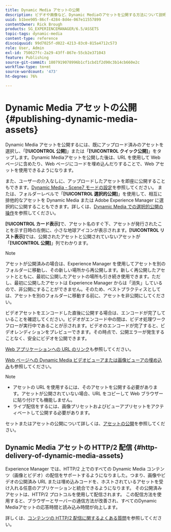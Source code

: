 ```yaml
---
title: Dynamic Media アセットの公開
description: ビデオや画像など、Dynamic Mediaのアセットを公開する方法について説明します。このようなアセットの HTTP/2 配信も含まれます。
uuid: b1bee905-86cf-4284-8d4e-067e11557899
contentOwner: Rick Brough
products: SG_EXPERIENCEMANAGER/6.5/ASSETS
topic-tags: dynamic-media
content-type: reference
discoiquuid: 99d7025f-d022-4213-83c0-815a4712c573
role: User, Admin
exl-id: 750627fc-2a29-43ff-867e-55cb2e371043
feature: Publishing
source-git-commit: 1807919078996b1cf1cbd1f2d90c3b14cb660e2c
workflow-type: tm+mt
source-wordcount: '473'
ht-degree: 76%

---
```


# Dynamic Media アセットの公開 {#publishing-dynamic-media-assets}

Dynamic Media アセットを公開するには、既にアップロード済みのアセットを選択し、「**[!UICONTROL 公開]**」または「**[!UICONTROL クイック公開]**」をタップします。Dynamic Mediaアセットを公開した後は、URL を使用して Web ページに含めたり、Web ページにコードを埋め込んだりすることで、Web アセットを使用できるようになります。

また、ユーザーの介入なしに、アップロードしたアセットを即座に公開することもできます。[Dynamic Media - Scene7 モードの設定](config-dms7.md)を参照してください。
または、フォルダーレベルで「**[!UICONTROL 選択的公開]**」を使用して、相互に排他的なアセットを Dynamic Media または Adobe Experience Manager に選択的に公開することもできます。詳しくは、[Dynamic Media での選択的公開の操作](/help/assets/selective-publishing.md)を参照してください。

**[!UICONTROL カード表示]**&#x200B;で、アセット名のすぐ下、アセットが発行されたことを示す日時の左側に、小さな地球アイコンが表示されます。**[!UICONTROL リスト表示]**&#x200B;では、公開されたアセットと公開されていないアセットが「**[!UICONTROL 公開]**」列でわかります。

>[!NOTE]
>
>アセットが公開済みの場合は、Experience Manager を使用してアセットを別のフォルダーに移動し、その新しい場所から再公開します。新しく再公開したアセットとともに、最初に公開したアセットの場所も引き続き使用できます。ただし、最初に公開したアセットは Experience Manager からは「消失」しているので、非公開にすることができません。そのため、ベストプラクティスとしては、アセットを別のフォルダーに移動する前に、アセットを非公開にしてください。

ビデオアセットをエンコードした直後に公開する場合は、エンコードが完了していることを確認してください。ビデオがエンコード中の間は、ビデオ処理ワークフローが実行中であることが示されます。ビデオのエンコードが完了すると、ビデオレンディションをプレビューできます。その時点で、公開エラーが発生することなく、安全にビデオを公開できます。

[Web アプリケーションへの URL のリンク](linking-urls-to-yourwebapplication.md)も参照してください。

[Web ページへの Dynamic Media ビデオビューアまたは画像ビューアの埋め込み](embed-code.md)も参照してください。

>[!NOTE]
>
>* アセットの URL を使用するには、そのアセットを公開する必要があります。アセットが公開されていない場合、URL をコピーして Web ブラウザーに貼り付けても機能しません。
>* ライブ配信をするには、画像プリセットおよびビューアプリセットをアクティベートして公開する必要があります。
>

セットまたはアセットの公開について詳しくは、[アセットの公開](manage-assets.md)を参照してください。

## Dynamic Media アセットの HTTP/2 配信 {#http-delivery-of-dynamic-media-assets}

Experience Manager では、HTTP/2 上でのすべての Dynamic Media コンテンツ（画像とビデオ）の配信をサポートするようになりました。つまり、画像やビデオの公開済み URL または埋め込みコードを、ホストされているアセットを受け入れる任意のアプリケーションと統合できるようになります。 その公開済みアセットは、HTTP/2 プロトコルを使用して配信されます。 この配信方法を使用すると、ブラウザーとサーバーの通信方法が改善され、すべてのDynamic Mediaアセットの応答時間と読み込み時間が向上します。

詳しくは、[コンテンツの HTTP/2 配信に関するよくある質問](/help/sites-administering/scene7-http2faq.md)を参照してください。

